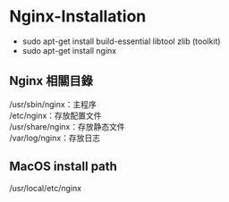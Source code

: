 # Nginx-Installation  
* sudo apt-get install build-essential libtool zlib  (toolkit)
* sudo apt-get install nginx

## Nginx 相關目錄
/usr/sbin/nginx：主程序  
/etc/nginx：存放配置文件  
/usr/share/nginx：存放静态文件  
/var/log/nginx：存放日志

## MacOS install path
/usr/local/etc/nginx
